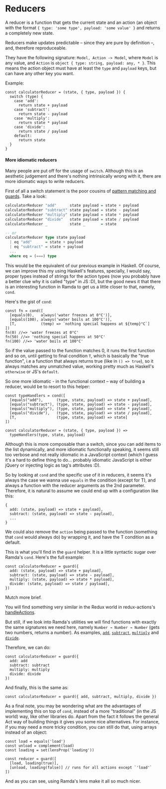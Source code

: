 # Reducers

A reducer is a function that gets the current state and an action (an object
with the format `{ type: 'some type', payload: 'some value' }` and returns a
completely new state.

Reducers make updates predictable – since they are pure by definition –, and,
therefore reproduceable.

They have the following signature: `Model, Action -> Model`, where `Model` is
any value, and `Action` is `object { type: string, payload: any, * }`. This
means the action object must have at least the `type` and `payload` keys, but
can have any other key you want.

Example:

```
const calculatorReducer = (state, { type, payload }) {
  switch (type) {
    case 'add':
      return state + payload
    case 'subtract':
      return state - payload
    case 'multiply':
      return state * payload
    case 'divide':
      return state / payload
    default:
      return state
  }
}
```

#### More idiomatic reducers

Many people are put off for the usage of `switch`. Although this is an
aesthetic judgement and there's nothing intrinsically wrong with it, there
are more idiomatic ways to write reducers.

First of all a switch statement is the poor cousins of [pattern matching and
guards](http://learnyouahaskell.com/syntax-in-functions). Take a look:

```haskell
calculatorReducer "add"      state payload = state + payload
calculatorReducer "subtract" state payload = state - payload
calculatorReducer "multiply" state payload = state * payload
calculatorReducer "divide"   state payload = state / payload
calculatorReducer _          state _       = state

-- or
calculatorReducer type state payload
  | eq "add"      = state + payload
  | eq "subtract" = state + payload
  ...
  where eq = (===) type
```

This would be the equivalent of our previous example in Haskell. Of course, we
can improve this my using Haskell's features, specially, I would say, proper
types instead of strings for the action types (now you probably have a better
clue why it is called "type" in JS :D), but the good news it that there is an
interesting function in Ramda to get us a little closer to that, namely,
`cond`.

Here's the gist of `cond`:

```
const fn = cond([
  [equals(0),   always('water freezes at 0°C')],
  [equals(100), always('water boils at 100°C')],
  [T,           (temp) => `nothing special happens at ${temp}°C`]
])
fn(0) //=> 'water freezes at 0°C'
fn(50) //=> 'nothing special happens at 50°C'
fn(100) //=> 'water boils at 100°C'
```

So if the value passed to the function matches 0, it runs the first function
and so on, until getting to final condition `T`, which is basically the "true
function", i.e a function that always returns true (like in `() => true`), so
it always matches any unmatched value, working pretty much as Haskell's
`otherwise` or JS's `default`.

So one more idiomatic - in the functional context – way of building a reducer,
would be to resort to this helper:

```
const typeHandlers = cond([
  [equals("add"),      (type, state, payload) => state + payload],
  [equals("subtract"), (type, state, payload) => state - payload],
  [equals("multiply"), (type, state, payload) => state * payload],
  [equals("divide"),   (type, state, payload) => state / payload],
  [T,                  (type, state, payload) => state]
])

const calculatorReducer = (state, { type, payload }) =>
  typeHandlers(type, state, payload)
```

Although this is more composable than a switch, since you can add items to the
list dynamically, and more idiomatic functionally speaking, it seems still too
verbose and not really idiomatic in a JavaScript context (which I guess it's a
hard to define thing to do... probably idiomatic JavaScript is either jQuery or
injecting logic as tag's attributes :D).

So by looking at `cond` and the specific use of it in reducers, it seems it's
always the case we wanna use `equals` in the condition (except for T), and
always a function with the reducer arguments as the 2nd parameter. Therefore,
it is natural to assume we could end up with a configuration like this:

```
{
  add: (state, payload) => state + payload],
  subtract: (state, payload) => state - payload],
  ...
}
```

We could also remove the `action` being passed to the function (something that
`cond` would always do) by wrapping it, and have the T condition as a default.

This is what you'll find in the `guard` helper. It is a little
syntactic sugar over Ramda's `cond`. Here's the full example:

```
const calculatorReducer = guard({
  add: (state, payload) => state + payload],
  subtract: (state, payload) => state - payload],
  multiply: (state, payload) => state * payload],
  divide: (state, payload) => state / payload],
})
```

Mutch more brief.

You will find something very similar in the Redux world in redux-actions's
[handleActions](https://github.com/acdlite/redux-actions#handleactionsreducermap-defaultstate).

But still, if we look into Ramda's utilities we will find
functions with exactly the same signatures we need here, namely `Number → Number
→ Number` (gets two numbers, returns a number). As examples,
[`add`](http://ramdajs.com/0.21.0/docs/#add),
[`subtract`](http://ramdajs.com/0.21.0/docs/#subtract),
[`multiply`](http://ramdajs.com/0.21.0/docs/#multiply) and
[`divide`](http://ramdajs.com/0.21.0/docs/#divide).

Therefore, we can do:

```
const calculatorReducer = guard({
  add: add
  subtract: subtract
  multiply: multiply
  divide: divide
})
```

And finally, this is the same as:

```
const calculatorReducer = guard({ add, subtract, multiply, divide })
```

As a final note, you may be wondering what are the advantages of implementing
this on top of `cond`, instead of a more "traditional" (in the JS world) way,
like other libraries do. Apart from the fact it follows the general Act way of
building things it gives you some nice alternatives. For instance, if you may need
a more tricky condition, you can still do that, using arrays instead of an object:

```
const load = equals('load')
const unload = complement(load)
const loading = set(lensProp('loading'))

const reducer = guard([
  [load, loading(true)],
  [unload, loading(false)] // runs for all actions except `'load'`
])
```

And as you can see, using Ramda's lens make it all so much nicer.
